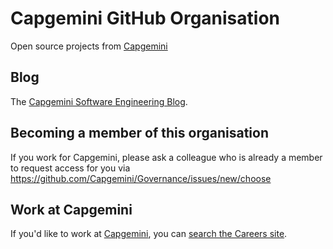 # Capgemini GitHub Organisation

Open source projects from [Capgemini](https://www.capgemini.com/)

## Blog

The [Capgemini Software Engineering Blog](https://capgemini.github.io/).


## Becoming a member of this organisation

If you work for Capgemini, please ask a colleague who is already a member to request access for you via https://github.com/Capgemini/Governance/issues/new/choose

## Work at Capgemini

If you'd like to work at [Capgemini](https://www.capgemini.com/), you can [search the Careers site](https://www.capgemini.com/gb-en/careers/).

<!--

**Here are some ideas to get you started:**

🙋‍♀️ A short introduction - what is your organization all about?
🌈 Contribution guidelines - how can the community get involved?
👩‍💻 Useful resources - where can the community find your docs? Is there anything else the community should know?
🍿 Fun facts - what does your team eat for breakfast?
🧙 Remember, you can do mighty things with the power of [Markdown](https://docs.github.com/github/writing-on-github/getting-started-with-writing-and-formatting-on-github/basic-writing-and-formatting-syntax)
-->
